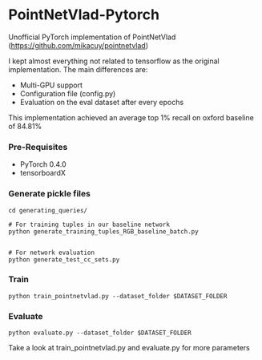 # PointNetVlad-Pytorch
Unofficial PyTorch implementation of PointNetVlad (https://github.com/mikacuy/pointnetvlad)

I kept almost everything not related to tensorflow as the original implementation.
The main differences are:
* Multi-GPU support
* Configuration file (config.py)
* Evaluation on the eval dataset after every epochs

This implementation achieved an average top 1% recall on oxford baseline of 84.81%

### Pre-Requisites
* PyTorch 0.4.0
* tensorboardX

### Generate pickle files
```
cd generating_queries/

# For training tuples in our baseline network
python generate_training_tuples_RGB_baseline_batch.py


# For network evaluation
python generate_test_cc_sets.py
```

### Train
```
python train_pointnetvlad.py --dataset_folder $DATASET_FOLDER
```

### Evaluate
```
python evaluate.py --dataset_folder $DATASET_FOLDER
```

Take a look at train_pointnetvlad.py and evaluate.py for more parameters
